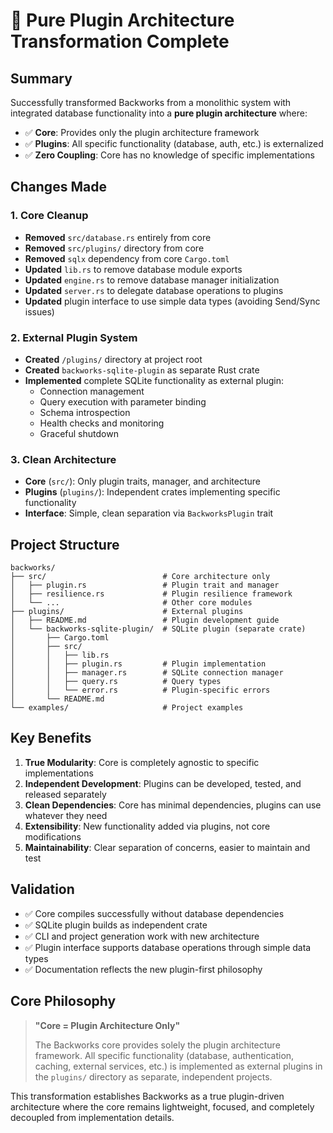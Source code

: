 # 🎯 Pure Plugin Architecture Transformation Complete

## Summary

Successfully transformed Backworks from a monolithic system with integrated database functionality into a **pure plugin architecture** where:

- ✅ **Core**: Provides only the plugin architecture framework
- ✅ **Plugins**: All specific functionality (database, auth, etc.) is externalized
- ✅ **Zero Coupling**: Core has no knowledge of specific implementations

## Changes Made

### 1. Core Cleanup
- **Removed** `src/database.rs` entirely from core
- **Removed** `src/plugins/` directory from core 
- **Removed** `sqlx` dependency from core `Cargo.toml`
- **Updated** `lib.rs` to remove database module exports
- **Updated** `engine.rs` to remove database manager initialization
- **Updated** `server.rs` to delegate database operations to plugins
- **Updated** plugin interface to use simple data types (avoiding Send/Sync issues)

### 2. External Plugin System
- **Created** `/plugins/` directory at project root
- **Created** `backworks-sqlite-plugin` as separate Rust crate
- **Implemented** complete SQLite functionality as external plugin:
  - Connection management
  - Query execution with parameter binding
  - Schema introspection
  - Health checks and monitoring
  - Graceful shutdown

### 3. Clean Architecture
- **Core** (`src/`): Only plugin traits, manager, and architecture
- **Plugins** (`plugins/`): Independent crates implementing specific functionality
- **Interface**: Simple, clean separation via `BackworksPlugin` trait

## Project Structure

```
backworks/
├── src/                          # Core architecture only
│   ├── plugin.rs                 # Plugin trait and manager
│   ├── resilience.rs             # Plugin resilience framework
│   └── ...                       # Other core modules
├── plugins/                      # External plugins
│   ├── README.md                 # Plugin development guide
│   └── backworks-sqlite-plugin/  # SQLite plugin (separate crate)
│       ├── Cargo.toml
│       ├── src/
│       │   ├── lib.rs
│       │   ├── plugin.rs         # Plugin implementation
│       │   ├── manager.rs        # SQLite connection manager
│       │   ├── query.rs          # Query types
│       │   └── error.rs          # Plugin-specific errors
│       └── README.md
└── examples/                     # Project examples
```

## Key Benefits

1. **True Modularity**: Core is completely agnostic to specific implementations
2. **Independent Development**: Plugins can be developed, tested, and released separately
3. **Clean Dependencies**: Core has minimal dependencies, plugins can use whatever they need
4. **Extensibility**: New functionality added via plugins, not core modifications
5. **Maintainability**: Clear separation of concerns, easier to maintain and test

## Validation

- ✅ Core compiles successfully without database dependencies
- ✅ SQLite plugin builds as independent crate
- ✅ CLI and project generation work with new architecture
- ✅ Plugin interface supports database operations through simple data types
- ✅ Documentation reflects the new plugin-first philosophy

## Core Philosophy

> **"Core = Plugin Architecture Only"**
> 
> The Backworks core provides solely the plugin architecture framework. All specific functionality (database, authentication, caching, external services, etc.) is implemented as external plugins in the `plugins/` directory as separate, independent projects.

This transformation establishes Backworks as a true plugin-driven architecture where the core remains lightweight, focused, and completely decoupled from implementation details.
